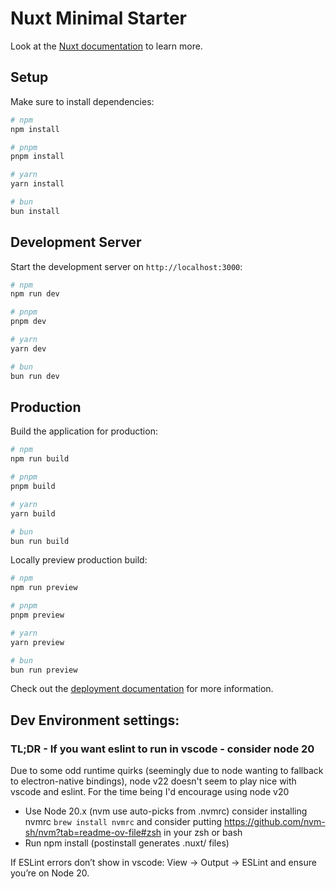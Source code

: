 # Nuxt Minimal Starter

Look at the [Nuxt documentation](https://nuxt.com/docs/getting-started/introduction) to learn more.

## Setup

Make sure to install dependencies:

```bash
# npm
npm install

# pnpm
pnpm install

# yarn
yarn install

# bun
bun install
```

## Development Server

Start the development server on `http://localhost:3000`:

```bash
# npm
npm run dev

# pnpm
pnpm dev

# yarn
yarn dev

# bun
bun run dev
```

## Production

Build the application for production:

```bash
# npm
npm run build

# pnpm
pnpm build

# yarn
yarn build

# bun
bun run build
```

Locally preview production build:

```bash
# npm
npm run preview

# pnpm
pnpm preview

# yarn
yarn preview

# bun
bun run preview
```

Check out the [deployment documentation](https://nuxt.com/docs/getting-started/deployment) for more information.

## Dev Environment settings:

### TL;DR - If you want eslint to run in vscode - consider node 20

Due to some odd runtime quirks (seemingly due to node wanting to fallback to electron-native bindings), node v22 doesn't seem to play nice with vscode and eslint. For the time being I'd encourage using node v20

- Use Node 20.x (nvm use auto-picks from .nvmrc) consider installing nvmrc `brew install nvmrc` and consider putting https://github.com/nvm-sh/nvm?tab=readme-ov-file#zsh in your zsh or bash
- Run npm install (postinstall generates .nuxt/ files)

If ESLint errors don’t show in vscode: View → Output → ESLint and ensure you’re on Node 20.
